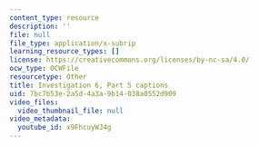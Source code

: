 ```yaml
---
content_type: resource
description: ''
file: null
file_type: application/x-subrip
learning_resource_types: []
license: https://creativecommons.org/licenses/by-nc-sa/4.0/
ocw_type: OCWFile
resourcetype: Other
title: Investigation 6, Part 5 captions
uid: 7bc7b53e-2a5d-4a3a-9b14-038a0552d909
video_files:
  video_thumbnail_file: null
video_metadata:
  youtube_id: x9FhcuyWJ4g
---
```

